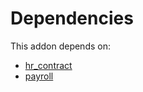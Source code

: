 # Dependencies

This addon depends on:

- [hr_contract](https://github.com/bringout/oca-ocb-hr/tree/eb4b035c2ae30a52ff9d18cecd2b898328021028/odoo-bringout-oca-ocb-hr_contract)
- [payroll](https://github.com/bringout/oca-payroll)
